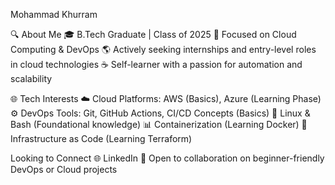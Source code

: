 Mohammad Khurram

🔍 About Me
🎓 B.Tech Graduate | Class of 2025
🚀 Focused on Cloud Computing & DevOps
🌎 Actively seeking internships and entry-level roles in cloud technologies
☕ Self-learner with a passion for automation and scalability

🌐 Tech Interests
☁️ Cloud Platforms: AWS (Basics), Azure (Learning Phase)
⚙️ DevOps Tools: Git, GitHub Actions, CI/CD Concepts (Basics)
📂 Linux & Bash (Foundational knowledge)
📊 Containerization (Learning Docker)
🔧 Infrastructure as Code (Learning Terraform)

 Looking to Connect
🌐 LinkedIn
🎨 Open to collaboration on beginner-friendly DevOps or Cloud projects

